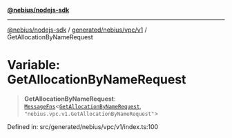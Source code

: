 [**@nebius/nodejs-sdk**](../../../../../README.md)

---

[@nebius/nodejs-sdk](../../../../../README.md) / [generated/nebius/vpc/v1](../README.md) / GetAllocationByNameRequest

# Variable: GetAllocationByNameRequest

> **GetAllocationByNameRequest**: [`MessageFns`](../../../../../runtime/protos/core/interfaces/MessageFns.md)\<[`GetAllocationByNameRequest`](../interfaces/GetAllocationByNameRequest.md), `"nebius.vpc.v1.GetAllocationByNameRequest"`\>

Defined in: src/generated/nebius/vpc/v1/index.ts:100
